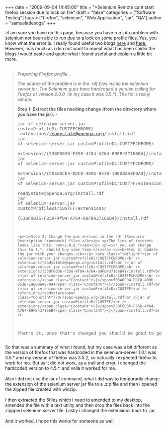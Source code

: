 +++
date = "2009-09-04 14:45:00"
title = "&gt;Selenium Remote cant start firefox session due to lock on file"
draft = "false"
categories = ["Software Testing"]
tags = ["firefox", "selenium", "Web Application", "jar", "QA"]
author = "samueladesoga"
+++

&gt;I am sure you have on this page, because you have run into problem with selenium not been able to run due to a lock on some profile files. Yes, you know what the error is. I really found useful two blogs <a href="http://www.lostechies.com/blogs/joshua_lockwood/archive/2008/11/13/selenium-with-firefox-3.aspx">here</a> and <a href="http://notetodogself.blogspot.com/2008/10/use-selenium-rc-in-firefox-3.html">here.</a> However, inas much as i don not want to repeat what has been saidin the blogs i would paste and quote what i found useful and explain a little bit more.<br /><br /><p><i></i></p><blockquote><p><i>Preparing Firefox profile...</i></p> <p>The source of the problem is in the *.rdf files inside the selenium server jar.  The Selenium guys have  hardcoded a version ceiling for Firefox at version 2.0.0.* (in my case it was 3.5.*). The fix is really simple.</p> <p><b>Step 1: Extract the files needing change (from the directory where you have the jar). - </b><br /></p> <pre class="twilight">jar xf selenium-server.jar customProfileDirCUSTFFCHROME/<br />      extensions/readystate@openqa.org/install.rdf<br />jar xf selenium-server.jar customProfileDirCUSTFFCHROME/<br />      extensions/{538F0036-F358-4f84-A764-89FB437166B4}/install.rdf<br />jar xf selenium-server.jar customProfileDirCUSTFFCHROME/<br />      extensions/<span class="Constant">\{</span>503A0CD4-EDC8-489b-853B-19E0BAA8F0A4<span class="Constant">\}</span>/install.rdf<br />jar xf selenium-server.jar customProfileDirCUSTFF/extensions/<br />      readystate<span class="Constant">\@</span>openqa.org/install.rdf<br />jar xf selenium-server.jar customProfileDirCUSTFF/extensions/<br /><span class="Constant">       \{</span>538F0036-F358-4f84-A764-89FB437166B4<span class="Constant">\}</span>/install.rdf<br />
```
<p><b>Step 2: Change the max version in the rdf (Resource Description Framework) files.</b></p> <p>The line of interest looks like this: <em>2.0.0.*</em></p> <p><i>* you can change this to 4.*, should buy some time.</i></p> <p><b>Step 3: Update the jar with your changes.</b></p> <pre class="twilight">jar uf selenium-server.jar customProfileDirCUSTFFCHROME/<br />      extensions/readystate@openqa.org/install.rdf<br />jar uf selenium-server.jar customProfileDirCUSTFFCHROME/<br />      extensions/{538F0036-F358-4f84-A764-89FB437166B4}/install.rdf<br />jar uf selenium-server.jar customProfileDirCUSTFFCHROME/<br />     extensions/<span class="Constant">\{</span>503A0CD4-EDC8-489b-853B-19E0BAA8F0A4<span class="Constant">\}</span>/install.rdf<br />jar uf selenium-server.jar customProfileDirCUSTFF/<br />     extensions/readystate<span class="Constant">\@</span>openqa.org/install.rdf<br />jar uf selenium-server.jar customProfileDirCUSTFF/<br />     extensions/<span class="Constant">\{</span>538F0036-F358-4f84-A764-89FB437166B4<span class="Constant">\}</span>/install.rdf<br />
```
<p>That's it, once that's changed you should be good to go for testing against Firefox 3!</p></blockquote><p></p>So that was a summary of what i found, but my case was a bit different as the version of firefox that was hardcoded  in the selenium-server 1.0.1 was 3.5.* and my version of firefox was 3.5.2, so naturally i expected firefox to work for me. But as it did not work,  as a trail and error, i changed the hardcoded version to 4.5.*. and voila it worked for me.<br /><br />Also i did not use the jar uf command, what i did was to temporarily change the extension of the selenium server jar file to a .zip file and then i opened the zipped file created with winzip.<br /><br />I then extracted the 5files which i need to amended to my desktop, amended the file with a text utility and then drop the files back into the zippped selenium server file. Lastly i changed the extensions back to .jar.<br /><br />And it worked. i hope this works for someone as well

